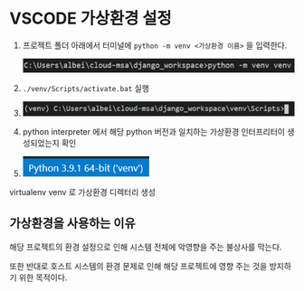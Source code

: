 # VSCODE 가상환경 설정



1. 프로젝트 폴더 아래에서 터미널에 `python -m venv <가상환경 이름>` 을 입력한다.

   ![image-20210131145126390](images/image-20210131145126390.png)

2. `./venv/Scripts/activate.bat` 실행

3. ![image-20210131145220228](images/image-20210131145220228.png)

4. python interpreter 에서 해당 python 버전과 일치하는 가상환경 인터프리터이 생성되었는지 확인

5. ![image-20210131145103078](images/image-20210131145103078.png)



virtualenv venv 로 가상환경 디렉터리 생성



## 가상환경을 사용하는 이유

해당 프로젝트의 환경 설정으로 인해 시스템 전체에 악영향을 주는 불상사를 막는다.

또한 반대로 호스트 시스템의 환경 문제로 인해 해당 프로젝트에 영향 주는 것을 방지하기 위한 목적이다.